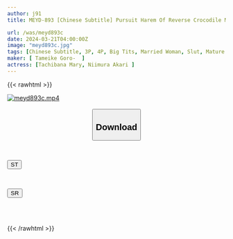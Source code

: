 ```yaml
---
author: j91
title: MEYD-893 [Chinese Subtitle] Pursuit Harem Of Reverse Crocodile Married Women Hiding In An Unexplored Mixed Bathing Hot Spring Mary Tachibana Akari Niimura

url: /was/meyd893c
date: 2024-03-21T04:00:00Z
image: "meyd893c.jpg"
tags: [Chinese Subtitle, 3P, 4P, Big Tits, Married Woman, Slut, Mature Woman	]
maker: [ Tameike Goro-  ]
actress: [Tachibana Mary, Niimura Akari ]
---
```



{{< rawhtml >}}

<div class="video" data-videoid="ykR2kgXMOki1MvV">
    <a href="javascript:;">
        <img src="/was/meyd893c/meyd893c.jpg" width="WIDTH" height="HEIGHT" alt="meyd893c.mp4" loading="lazy">
    </a>
</div>

<script type="text/javascript" src="https://j91.asia/asset/on-demand-st.js"></script>

<br>
  <link rel="stylesheet" href="https://j91.asia/asset/bs5.css">
  
  <center>
  <button class="btn btn-primary" type="button" data-bs-toggle="collapse" data-bs-target=".multi-collapse" aria-expanded="false" aria-controls="multiCollapseExample1 multiCollapseExample2"><h2>Download</h2></button></center>
</p>
<div class="row">
  <div class="col">
    <div class="collapse multi-collapse" id="multiCollapseExample1">
      <div class="card card-body">
	      	      <br>
<div class="buttons">  
<p><a href="https://streamtape.to/v/ykR2kgXMOki1MvV" target="_blank"><button class="btn-hover color-3"><i class="fa fa-download"></i> ST</button></a></p></div>
    </div>
  </div>
</div>
  <div class="col">
    <div class="collapse multi-collapse" id="multiCollapseExample2">
      <div class="card card-body">
	      <br>
<div class="buttons">
<p><a href="https://rubystm.com/uucnulyi3gw8" target="_blank"><button class="btn-hover color-9"><i class="fa fa-download"></i> SR</button></a></p></div>
<br><br>
      </div>
    </div>
  </div>
</div>

{{< /rawhtml >}}